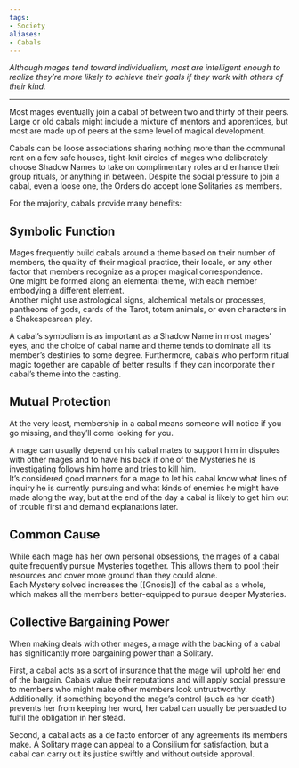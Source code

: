 ```yaml
---
tags:
- Society
aliases:
- Cabals
---
```


_Although mages tend toward individualism, most are intelligent enough to realize they’re more likely to achieve their goals if they work with others of their kind._

---

Most mages eventually join a cabal of between two and thirty of their peers.\
Large or old cabals might include a mixture of mentors and apprentices, but most are made up of peers at the same level of magical development.

Cabals can be loose associations sharing nothing more than the communal rent on a few safe houses, tight-knit circles of mages who deliberately choose Shadow Names to take on complimentary roles and enhance their group rituals, or anything in between. Despite the social pressure to join a cabal, even a loose one, the Orders do accept lone Solitaries as members.

For the majority, cabals provide many benefits:

## Symbolic Function

Mages frequently build cabals around a theme based on their number of members, the quality of their magical practice, their locale, or any other factor that members recognize as a proper magical correspondence.\
One might be formed along an elemental theme, with each member embodying a different element.\
Another might use astrological signs, alchemical metals or processes, pantheons of gods, cards of the Tarot, totem animals, or even characters in a Shakespearean play.

A cabal’s symbolism is as important as a Shadow Name in most mages’ eyes, and the choice of cabal name and theme tends to dominate all its member’s destinies to some degree. Furthermore, cabals who perform ritual magic together are capable of better results if they can incorporate their cabal’s theme into the casting.

## Mutual Protection

At the very least, membership in a cabal means someone will notice if you go missing, and they’ll come looking for you.

A mage can usually depend on his cabal mates to support him in disputes with other mages and to have his back if one of the Mysteries he is investigating follows him home and tries to kill him.\
It’s considered good manners for a mage to let his cabal know what lines of inquiry he is currently pursuing and what kinds of enemies he might have made along the way, but at the end of the day a cabal is likely to get him out of trouble first and demand explanations later.

## Common Cause

While each mage has her own personal obsessions, the mages of a cabal quite frequently pursue Mysteries together. This allows them to pool their resources and cover more ground than they could alone.\
Each Mystery solved increases the [[Gnosis]] of the cabal as a whole, which makes all the members better-equipped to pursue deeper Mysteries.

## Collective Bargaining Power

When making deals with other mages, a mage with the backing of a cabal has significantly more bargaining power than a Solitary.

First, a cabal acts as a sort of insurance that the mage will uphold her end of the bargain. Cabals value their reputations and will apply social pressure to members who might make other members look untrustworthy.\
Additionally, if something beyond the mage’s control (such as her death) prevents her from keeping her word, her cabal can usually be persuaded to fulfil the obligation in her stead.

Second, a cabal acts as a de facto enforcer of any agreements its members make. A Solitary mage can appeal to a Consilium for satisfaction, but a cabal can carry out its justice swiftly and without outside approval.